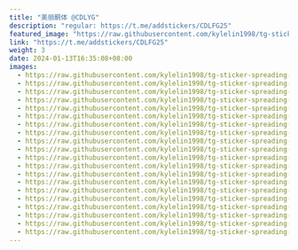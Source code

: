 ```yaml
---
title: "美丽酮体 @CDLYG"
description: "regular: https://t.me/addstickers/CDLFG25"
featured_image: "https://raw.githubusercontent.com/kylelin1998/tg-sticker-spreading-worldwide-images/main/img/12ce94e9-14a4-4e74-90dd-0d455613c66f.jpg"
link: "https://t.me/addstickers/CDLFG25"
weight: 3
date: 2024-01-13T16:35:08+08:00
images:
  - https://raw.githubusercontent.com/kylelin1998/tg-sticker-spreading-worldwide-images/main/img/12ce94e9-14a4-4e74-90dd-0d455613c66f.jpg
  - https://raw.githubusercontent.com/kylelin1998/tg-sticker-spreading-worldwide-images/main/img/a968479c-0fc8-40a6-8f2c-596f3c71d67b.jpg
  - https://raw.githubusercontent.com/kylelin1998/tg-sticker-spreading-worldwide-images/main/img/a316c7b5-4f77-4028-ae01-386811e2d1d5.jpg
  - https://raw.githubusercontent.com/kylelin1998/tg-sticker-spreading-worldwide-images/main/img/7273f911-05de-4197-a1d9-268b909c6685.jpg
  - https://raw.githubusercontent.com/kylelin1998/tg-sticker-spreading-worldwide-images/main/img/9fb09812-bcdd-43c9-847c-0adbf9eabd3c.jpg
  - https://raw.githubusercontent.com/kylelin1998/tg-sticker-spreading-worldwide-images/main/img/ec7c71fb-1bdb-4441-810d-13d1c31d8bbe.jpg
  - https://raw.githubusercontent.com/kylelin1998/tg-sticker-spreading-worldwide-images/main/img/71230e1e-7251-4f59-8229-0889baa6c27c.jpg
  - https://raw.githubusercontent.com/kylelin1998/tg-sticker-spreading-worldwide-images/main/img/c373e2f2-b236-4eb5-b645-1edbbb103bf3.jpg
  - https://raw.githubusercontent.com/kylelin1998/tg-sticker-spreading-worldwide-images/main/img/c1c0602d-8f54-4e4c-892a-774ae43461b0.jpg
  - https://raw.githubusercontent.com/kylelin1998/tg-sticker-spreading-worldwide-images/main/img/018f773c-57ce-4382-a657-41edeb3a9868.jpg
  - https://raw.githubusercontent.com/kylelin1998/tg-sticker-spreading-worldwide-images/main/img/fb1968f7-6674-4cc0-a62b-6c2d51c729b8.jpg
  - https://raw.githubusercontent.com/kylelin1998/tg-sticker-spreading-worldwide-images/main/img/b809eacd-d31b-4202-8910-1241e5aea1a2.jpg
  - https://raw.githubusercontent.com/kylelin1998/tg-sticker-spreading-worldwide-images/main/img/37b089b9-2ccc-4db5-a10e-212f6dbf9b5d.jpg
  - https://raw.githubusercontent.com/kylelin1998/tg-sticker-spreading-worldwide-images/main/img/2317afe2-32a8-4a3a-9651-7477fc92e3ca.jpg
  - https://raw.githubusercontent.com/kylelin1998/tg-sticker-spreading-worldwide-images/main/img/37faf7d4-b155-4363-a63b-dd04db0befaf.jpg
  - https://raw.githubusercontent.com/kylelin1998/tg-sticker-spreading-worldwide-images/main/img/c9f9bb78-1ad4-4b0e-ba92-a2755daf89dc.jpg
  - https://raw.githubusercontent.com/kylelin1998/tg-sticker-spreading-worldwide-images/main/img/8799f9fa-82e2-411e-b968-621dfbb5e833.jpg
  - https://raw.githubusercontent.com/kylelin1998/tg-sticker-spreading-worldwide-images/main/img/3f1c80bd-a604-4b9d-abc7-4a4838266019.jpg
  - https://raw.githubusercontent.com/kylelin1998/tg-sticker-spreading-worldwide-images/main/img/63359a78-3841-422a-9b7e-b55d61fe5f36.jpg
  - https://raw.githubusercontent.com/kylelin1998/tg-sticker-spreading-worldwide-images/main/img/7862e585-7911-402e-82d7-5d9927c1cdd1.jpg
---
```

